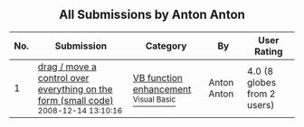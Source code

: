 ﻿<div align="center">

## All Submissions by Anton Anton

</div>

No.  | Submission | Category | By   | User Rating
---- | ---------- | -------- | ---- | -----------
1 | [drag / move a control over everything on the form \(small code\)<br /><sup>2008-12-14 13:10:16</sup>](https://github.com/Planet-Source-Code/anton-anton-drag-move-a-control-over-everything-on-the-form-small-code__1-71528) | [VB function enhancement<br /><sup>Visual Basic</sup>](../ByCategory/vb-function-enhancement__1-25.md) | Anton Anton | 4.0 (8 globes from 2 users)
